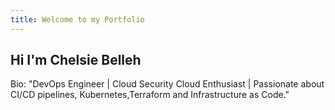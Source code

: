 ```yaml
---
title: Welcome to my Portfolio
---
```

Hi I'm Chelsie Belleh
---
Bio: "DevOps Engineer | Cloud Security  Cloud Enthusiast | Passionate about CI/CD pipelines, Kubernetes,Terraform and Infrastructure as Code."
